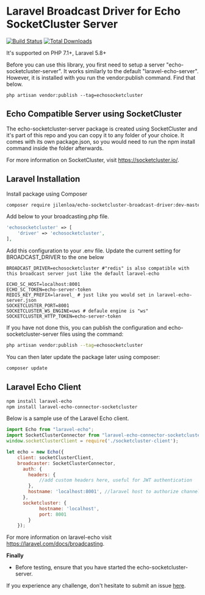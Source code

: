 Laravel Broadcast Driver for Echo SocketCluster Server
=======================

[![Build Status](https://img.shields.io/travis/jilenloa/echo-socketcluster-broadcast-driver.svg?style=flat-square)](https://travis-ci.org/jilenloa/echo-socketcluster-broadcast-driver)
[![Total Downloads](https://img.shields.io/packagist/dt/jilenloa/echo-socketcluster-broadcast-driver.svg?style=flat-square)](https://packagist.org/packages/jilenloa/echo-socketcluster-broadcast-driver)

It's supported on PHP 7.1+, Laravel 5.8+

Before you can use this library, you first need to setup a server "echo-socketcluster-server". It works similarly to the default "laravel-echo-server". However, it is installed with you run the vendor:publish command. Find that below.
```
php artisan vendor:publish --tag=echosocketcluster

```


Echo Compatible Server using SocketCluster
---------
The echo-socketcluster-server package is created using SocketCluster and it's part of this repo and you can copy it to any folder of your choice. It comes with its own package.json, so you would need to run the npm install command inside the folder afterwards.

For more information on SocketCluster, visit https://socketcluster.io/.

Laravel Installation
----
Install package using Composer
```bash
composer require jilenloa/echo-socketcluster-broadcast-driver:dev-master
```

Add below to your broadcasting.php file.

```php
'echosocketcluster' => [
    'driver' => 'echosocketcluster',
],
```

Add this configuration to your .env file. Update the current setting for BROADCAST_DRIVER to the one below

```dotenv
BROADCAST_DRIVER=echosocketcluster #"redis" is also compatible with this broadcast server just like the default laravel-echo

ECHO_SC_HOST=localhost:8001
ECHO_SC_TOKEN=echo-server-token
REDIS_KEY_PREFIX=laravel_ # just like you would set in laravel-echo-server.json
SOCKETCLUSTER_PORT=8001
SOCKETCLUSTER_WS_ENGINE=uws # defaule engine is "ws"
SOCKETCLUSTER_HTTP_TOKEN=echo-server-token
```

If you have not done this, you can publish the configuration and echo-socketcluster-server files using the command:

```bash
php artisan vendor:publish --tag=echosocketcluster
```


You can then later update the package later using composer:

 ```bash
composer update
 ```

Laravel Echo Client
-----------


```bash
npm install laravel-echo
npm install laravel-echo-connector-socketcluster
```

Below is a sample use of the Laravel Echo client.

```javascript
import Echo from "laravel-echo";
import SocketClusterConnector from "laravel-echo-connector-socketcluster";
window.socketClusterClient = require('./socketcluster-client');

let echo = new Echo({
    client: socketClusterClient,
    broadcaster: SocketClusterConnector,
      auth: {
        headers: {
            //add custom headers here, useful for JWT authentication
        },
        hostname: 'localhost:8001', //laravel host to authorize channels. this is sometimes optional
      },
      socketcluster: {
            hostname: 'localhost',
            port: 8001
        }
    });
```

For more information on laravel-echo visit https://laravel.com/docs/broadcasting.

**Finally**

- Before testing, ensure that you have started the echo-socketcluster-server.


If you experience any challenge, don't hesitate to submit an issue [here](https://github.com/jilenloa/echo-socketcluster-broadcast-driver/issues). 

